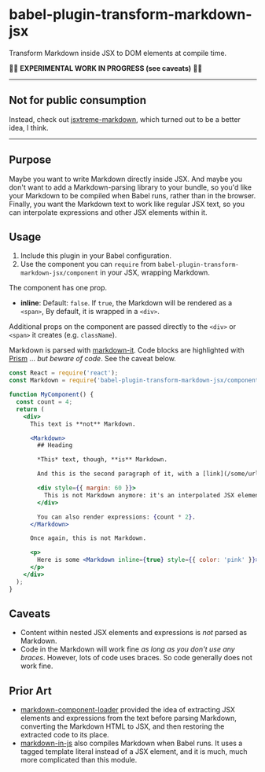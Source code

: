 # babel-plugin-transform-markdown-jsx


Transform Markdown inside JSX to DOM elements at compile time.

🚧🚧  **EXPERIMENTAL WORK IN PROGRESS (see caveats)** 🚧🚧

---

## Not for public consumption 

Instead, check out [jsxtreme-markdown](https://github.com/mapbox/jsxtreme-markdown), which turned out to be a better idea, I think.

---

## Purpose

Maybe you want to write Markdown directly inside JSX.
And maybe you don't want to add a Markdown-parsing library to your bundle, so you'd like your Markdown to be compiled when Babel runs, rather than in the browser.
Finally, you want the Markdown text to work like regular JSX text, so you can interpolate expressions and other JSX elements within it.

## Usage

1. Include this plugin in your Babel configuration.
2. Use the component you can `require` from `babel-plugin-transform-markdown-jsx/component` in your JSX, wrapping Markdown.

The component has one prop.
- **inline**: Default: `false`. If `true`, the Markdown will be rendered as a `<span>`, By default, it is wrapped in a `<div>`.

Additional props on the component are passed directly to the `<div>` or `<span>` it creates (e.g. `className`).

Markdown is parsed with [markdown-it](https://github.com/markdown-it/markdown-it).
Code blocks are highlighted with [Prism](https://github.com/PrismJS/prism) ... *but beware of code*. See the caveat below.

```jsx
const React = require('react');
const Markdown = require('babel-plugin-transform-markdown-jsx/component');

function MyComponent() {
  const count = 4;
  return (
    <div>
      This text is **not** Markdown.

      <Markdown>
        ## Heading

        *This* text, though, **is** Markdown.

        And this is the second paragraph of it, with a [link](/some/url).

        <div style={{ margin: 60 }}>
          This is not Markdown anymore: it's an interpolated JSX element.
        </div>

        You can also render expressions: {count * 2}.
      </Markdown>

      Once again, this is not Markdown.

      <p>
        Here is some <Markdown inline={true} style={{ color: 'pink' }}>*inline* **Markdown**</Markdown>.
      </p>
    </div>
  );
}
```

## Caveats

- Content within nested JSX elements and expressions is *not* parsed as Markdown.
- Code in the Markdown will work fine *as long as you don't use any braces*.
  However, lots of code uses braces.
  So code generally does not work fine.

## Prior Art

- [markdown-component-loader](https://github.com/ticky/markdown-component-loader) provided the idea of extracting JSX elements and expressions from the text before parsing Markdown, converting the Markdown HTML to JSX, and then restoring the extracted code to its place.
- [markdown-in-js](https://github.com/threepointone/markdown-in-js) also compiles Markdown when Babel runs.
  It uses a tagged template literal instead of a JSX element, and it is much, much more complicated than this module.
